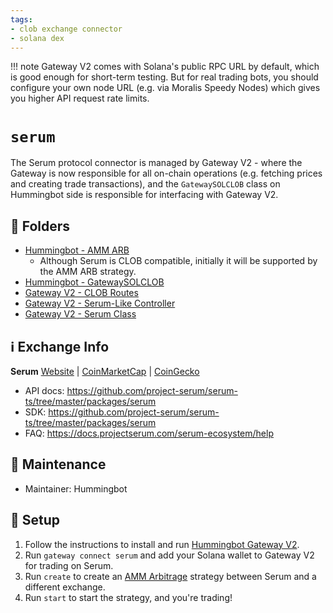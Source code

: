 ```yaml
---
tags:
- clob exchange connector
- solana dex
---
```


!!! note
    Gateway V2 comes with Solana's public RPC URL by default, which is good enough for short-term testing. But for real trading bots, you should configure your own node URL (e.g. via Moralis Speedy Nodes) which gives you higher API request rate limits.


# `serum`

The Serum protocol connector is managed by Gateway V2 - where the Gateway is now responsible for all on-chain operations (e.g. fetching prices and creating trade transactions), and the `GatewaySOLCLOB` class on Hummingbot side is responsible for interfacing with Gateway V2.

## 📁 Folders

* [Hummingbot - AMM ARB](https://github.com/hummingbot/hummingbot/blob/development/hummingbot/strategy/amm_arb/amm_arb.py)
  * Although Serum is CLOB compatible, initially it will be supported by the AMM ARB strategy.
* [Hummingbot - GatewaySOLCLOB](https://github.com/hummingbot/hummingbot/blob/development/hummingbot/connector/gateway/clob/gateway_sol_clob.py)
* [Gateway V2 - CLOB Routes](https://github.com/hummingbot/hummingbot/blob/development/gateway/src/clob/clob.routes.ts)
* [Gateway V2 - Serum-Like Controller](https://github.com/hummingbot/hummingbot/blob/development/gateway/src/connectors/serum/serum.controllers.ts)
* [Gateway V2 - Serum Class](https://github.com/hummingbot/hummingbot/blob/development/gateway/src/connectors/serum/serum.ts)

## ℹ️ Exchange Info

**Serum**
[Website](https://www.projectserum.com/) | [CoinMarketCap](https://coinmarketcap.com/exchanges/serum/) | [CoinGecko](https://www.coingecko.com/en/exchanges/serum/)

* API docs: https://github.com/project-serum/serum-ts/tree/master/packages/serum
* SDK: https://github.com/project-serum/serum-ts/tree/master/packages/serum
* FAQ: https://docs.projectserum.com/serum-ecosystem/help

## 👷 Maintenance

* Maintainer: Hummingbot

## 🔑 Setup

1. Follow the instructions to install and run [Hummingbot Gateway V2](/gateway/).
2. Run `gateway connect serum` and add your Solana wallet to Gateway V2 for trading on Serum.
3. Run `create` to create an [AMM Arbitrage](/strategies/amm-arbitrage/) strategy between Serum and a different exchange.
4. Run `start` to start the strategy, and you're trading!
